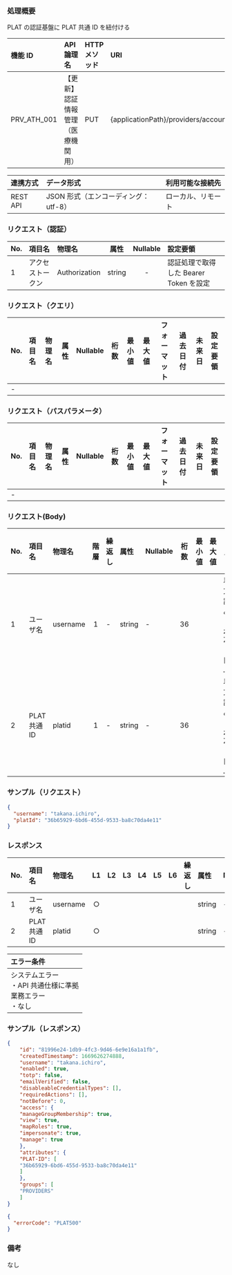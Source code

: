 ### 処理概要

PLAT の認証基盤に PLAT 共通 ID を紐付ける

| 機能 ID     | API 論理名                         | HTTP メソッド | URI                                  |
| :---------- | :--------------------------------- | :------------ | :----------------------------------- |
| PRV_ATH_001 | 【更新】認証情報管理（医療機関用） | PUT           | {applicationPath}/providers/accounts |

| 連携方式 | データ形式                           | 利用可能な接続先   |
| :------- | :----------------------------------- | :----------------- |
| REST API | JSON 形式（エンコーディング：utf-8） | ローカル、リモート |

### リクエスト（認証）

| No. | 項目名           | 物理名        |  属性  | Nullable | 設定要領                               |
| :-- | :--------------- | :------------ | :----: | :------: | :------------------------------------- |
| 1   | アクセストークン | Authorization | string |    -     | 認証処理で取得した Bearer Token を設定 |

### リクエスト（クエリ）

| No. | 項目名 | 物理名 | 属性 | Nullable | 桁数 | 最小値 | 最大値 | フォーマット | 過去日付 | 未来日 | 設定要領 |
| :-- | :----- | :----- | :--: | :------: | ---- | ----- | ------ | ----------- | -------- | ----- | :------- |
| -   |        |        |      |          |      |       |        |             |          |       |          |

### リクエスト（パスパラメータ）

| No. | 項目名      | 物理名               |  属性  | Nullable | 桁数 | 最小値 | 最大値 | フォーマット | 過去日付 | 未来日 | 設定要領                 |
| :-- | :---------- | :------------------- | :----: | :------: | ---- | ----- | ------ | ----------- | -------- | ----- | :----------------------- |
| -   |  |  |  |  |  |   |   | 	 |   |   |  |

### リクエスト(Body)

| No. | 項目名     | 物理名  | 階層 | 繰返し | 属性   | Nullable | 桁数 | 最小値 | 最大値 | フォーマット | 過去日付 | 未来日 | リクエスト設定要領                                     |
| :-- | :--------- | :------ | :-: | :----- | :----- | :------- | ---- | ----- | ------ | ----------- | -------- | ----- | :----------------------------------------------------- |
| 1   | ユーザ名 | username  |  1  | -      | string | -      |  36     |      |        | 以下の文字と記号のみ可<br/>・a-zA-Z0-9<br/>・記号[・-_.!*'()]  |   |   |  |
| 2   | PLAT共通ID  | platid |  1  | -      | string | -        | 36 |      |        |  以下の文字と記号のみ可<br/>・a-zA-Z0-9<br/>・記号[・-_.!*'()]  |         |        |  STAFF_IDの値を設定 |



### サンプル（リクエスト）

```json
{
  "username": "takana.ichiro",
  "platId": "36b65929-6bd6-455d-9533-ba8c70da4e11"
}
```

### レスポンス

| No. | 項目名       | 物理名   | L1  | L2  | L3  | L4  | L5  | L6  | 繰返し | 属性   | Nullable | レスポンス設定要領 |
| :-- | :----------- | :------- | :-: | :-: | :-: | :-: | :-: | :-: | :----- | :----- | :------- | :----------------- |
| 1   | ユーザ名     | username |  ○  |     |     |     |     |     |        | string | -        |                    |
| 2   | PLAT 共通 ID | platid   |  ○  |     |     |     |     |     |        | string | -        | STAFF_ID の値      |

| エラー条件                                                        |
| :---------------------------------------------------------------- |
| システムエラー<br/>・API 共通仕様に準拠<br/>業務エラー<br/>・なし |

### サンプル（レスポンス）

```json title="正常終了"
{
    "id": "81996e24-1db9-4fc3-9d46-6e9e16a1a1fb",
    "createdTimestamp": 1669626274888,
    "username": "takana.ichiro",
    "enabled": true,
    "totp": false,
    "emailVerified": false,
    "disableableCredentialTypes": [],
    "requiredActions": [],
    "notBefore": 0,
    "access": {
    "manageGroupMembership": true,
    "view": true,
    "mapRoles": true,
    "impersonate": true,
    "manage": true
    },
    "attributes": {
    "PLAT-ID": [
    "36b65929-6bd6-455d-9533-ba8c70da4e11"
    ]
    },
    "groups": [
    "PROVIDERS"
    ]
}
```

```json title="異常終了"
{
  "errorCode": "PLAT500"
}
```

### 備考

なし
